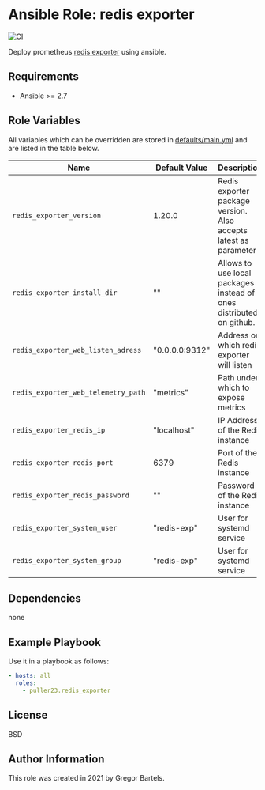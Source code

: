 Ansible Role: redis exporter
=========
[![CI](https://github.com/Puller23/ansible-role-redis_exporter/actions/workflows/ci.yml/badge.svg)](https://github.com/Puller23/ansible-role-redis_exporter/actions/workflows/ci.yml)

Deploy prometheus [redis exporter](https://https://github.com/oliver006/redis_exporter) using ansible.

Requirements
------------

- Ansible >= 2.7

Role Variables
--------------

All variables which can be overridden are stored in [defaults/main.yml](defaults/main.yml) and are listed in the table below.

| Name           | Default Value | Description                        |
| -------------- | ------------- | -----------------------------------|
| `redis_exporter_version` | 1.20.0 | Redis exporter package version. Also accepts latest as parameter. |
| `redis_exporter_install_dir` | "" | Allows to use local packages instead of ones distributed on github.|
| `redis_exporter_web_listen_adress` | "0.0.0.0:9312" | Address on which redis exporter will listen |
| `redis_exporter_web_telemetry_path` | "metrics" | Path under which to expose metrics |
| `redis_exporter_redis_ip` | "localhost" | IP Address of the Redis instance |
| `redis_exporter_redis_port` | 6379 | Port of the Redis instance |
| `redis_exporter_redis_password` | "" | Password of the Redis instance |
| `redis_exporter_system_user` | "redis-exp" | User for systemd service |
| `redis_exporter_system_group` | "redis-exp" | User for systemd service |


Dependencies
------------

none

Example Playbook
----------------

Use it in a playbook as follows:
```yaml
- hosts: all
  roles:
    - puller23.redis_exporter
```

License
-------

BSD

Author Information
------------------

This role was created in 2021 by Gregor Bartels.